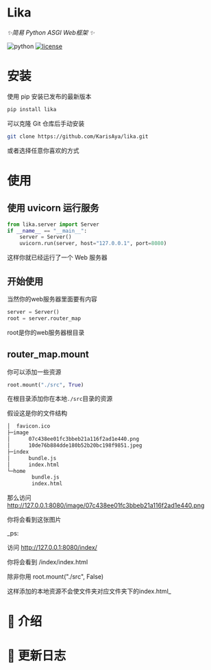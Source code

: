 # Lika
_✨简易 Python ASGI Web框架 ✨_

<img src="https://img.shields.io/badge/python-3.12+-blue.svg" alt="python">
<a href="./LICENSE"><img src="https://img.shields.io/github/license/KarisAya/lika.svg" alt="license"></a>

# 安装

使用 pip 安装已发布的最新版本

```bash
pip install lika
```
可以克隆 Git 仓库后手动安装

```bash
git clone https://github.com/KarisAya/lika.git
```
或者选择任意你喜欢的方式

# 使用

## 使用 uvicorn 运行服务

```python
from lika.server import Server
if __name__ == "__main__":
    server = Server()
    uvicorn.run(server, host="127.0.0.1", port=8080)
```

这样你就已经运行了一个 Web 服务器

## 开始使用

当然你的web服务器里面要有内容

```python
server = Server()
root = server.router_map
```
root是你的web服务器根目录

## router_map.mount
你可以添加一些资源
```python
root.mount("./src", True)
```
在根目录添加你在本地`./src`目录的资源

假设这是你的文件结构

```bash
│  favicon.ico
├─image
│      07c438ee01fc3bbeb21a116f2ad1e440.png
│      10de76b884dde180b52b20bc198f9851.jpeg
├─index
│      bundle.js
│      index.html
└─home
        bundle.js
        index.html
```
那么访问 http://127.0.0.1:8080/image/07c438ee01fc3bbeb21a116f2ad1e440.png

你将会看到这张图片

_ps:

访问 http://127.0.0.1:8080/index/

你将会看到 /index/index.html

除非你用 root.mount("./src", False) 

这样添加的本地资源不会使文件夹对应文件夹下的index.html_



# 📖 介绍



# 📝 更新日志

